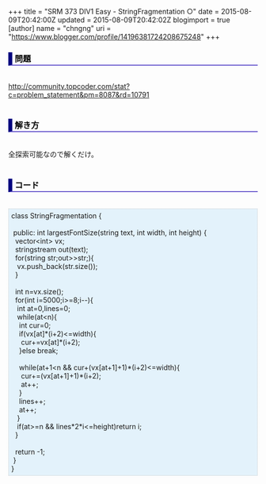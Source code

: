 +++
title = "SRM 373 DIV1 Easy - StringFragmentation ○"
date = 2015-08-09T20:42:00Z
updated = 2015-08-09T20:42:02Z
blogimport = true 
[author]
	name = "chngng"
	uri = "https://www.blogger.com/profile/14196381724208675248"
+++

<div dir="ltr" style="text-align: left;" trbidi="on"><h3 style="border-bottom: 2px solid slateblue; border-left: 8px solid navy; color: black; padding: 0px 0px 1px 5px;">問題 <br /></h3><br /><a href="http://community.topcoder.com/stat?c=problem_statement&amp;pm=8087&amp;rd=10791" target="_blank">http://community.topcoder.com/stat?c=problem_statement&amp;pm=8087&amp;rd=10791</a><br /><br /><h3 style="border-bottom: 2px solid slateblue; border-left: 8px solid navy; color: black; padding: 0px 0px 1px 5px;">解き方 </h3><br />全探索可能なので解くだけ。<br /><br /><h3 style="border-bottom: 2px solid slateblue; border-left: 8px solid navy; color: black; padding: 0px 0px 1px 5px;">コード </h3><br /><div style="background-color: #e3f2fb; border: 1px dotted #CCCCCC; padding: 5px;">class StringFragmentation {<br /><br /><span class="Apple-tab-span" style="white-space: pre;"> </span>public: int largestFontSize(string text, int width, int height) {<br /><span class="Apple-tab-span" style="white-space: pre;">  </span>vector&lt;int&gt; vx;<br /><span class="Apple-tab-span" style="white-space: pre;">  </span>stringstream out(text);<br /><span class="Apple-tab-span" style="white-space: pre;">  </span>for(string str;out&gt;&gt;str;){<br /><span class="Apple-tab-span" style="white-space: pre;">   </span>vx.push_back(str.size());<br /><span class="Apple-tab-span" style="white-space: pre;">  </span>}<br /><br /><span class="Apple-tab-span" style="white-space: pre;">  </span>int n=vx.size();<br /><span class="Apple-tab-span" style="white-space: pre;">  </span>for(int i=5000;i&gt;=8;i--){<br /><span class="Apple-tab-span" style="white-space: pre;">   </span>int at=0,lines=0;<br /><span class="Apple-tab-span" style="white-space: pre;">   </span>while(at&lt;n){<br /><span class="Apple-tab-span" style="white-space: pre;">    </span>int cur=0;<br /><span class="Apple-tab-span" style="white-space: pre;">    </span>if(vx[at]*(i+2)&lt;=width){<br /><span class="Apple-tab-span" style="white-space: pre;">     </span>cur+=vx[at]*(i+2);<br /><span class="Apple-tab-span" style="white-space: pre;">    </span>}else break;<br /><br /><span class="Apple-tab-span" style="white-space: pre;">    </span>while(at+1&lt;n &amp;&amp; cur+(vx[at+1]+1)*(i+2)&lt;=width){<br /><span class="Apple-tab-span" style="white-space: pre;">     </span>cur+=(vx[at+1]+1)*(i+2);<br /><span class="Apple-tab-span" style="white-space: pre;">     </span>at++;<br /><span class="Apple-tab-span" style="white-space: pre;">    </span>}<br /><span class="Apple-tab-span" style="white-space: pre;">    </span>lines++;<br /><span class="Apple-tab-span" style="white-space: pre;">    </span>at++;<br /><span class="Apple-tab-span" style="white-space: pre;">   </span>}<br /><span class="Apple-tab-span" style="white-space: pre;">   </span>if(at&gt;=n &amp;&amp; lines*2*i&lt;=height)return i;<br /><span class="Apple-tab-span" style="white-space: pre;">  </span>}<br /><br /><span class="Apple-tab-span" style="white-space: pre;">  </span>return -1;<br /><span class="Apple-tab-span" style="white-space: pre;"> </span>}<br />}</div></div>
